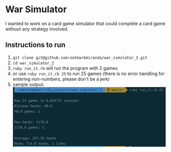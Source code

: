 # War Simulator

I wanted to work on a card game simulator that could complete a card game without any strategy involved.

## Instructions to run
1. `git clone git@github.com:notmarkmiranda/war_simulator_2.git`
1. `cd war_simulator_2`
1. `ruby run_it.rb` will run the program with 2 games
1. or use `ruby run_it.rb 25` to run 25 games (there is no error handling for entering non-numbers, please don't be a jerk)
1. sample output:
![Sample Output](https://github.com/notmarkmiranda/war_simulator_2/blob/master/war_output.png)